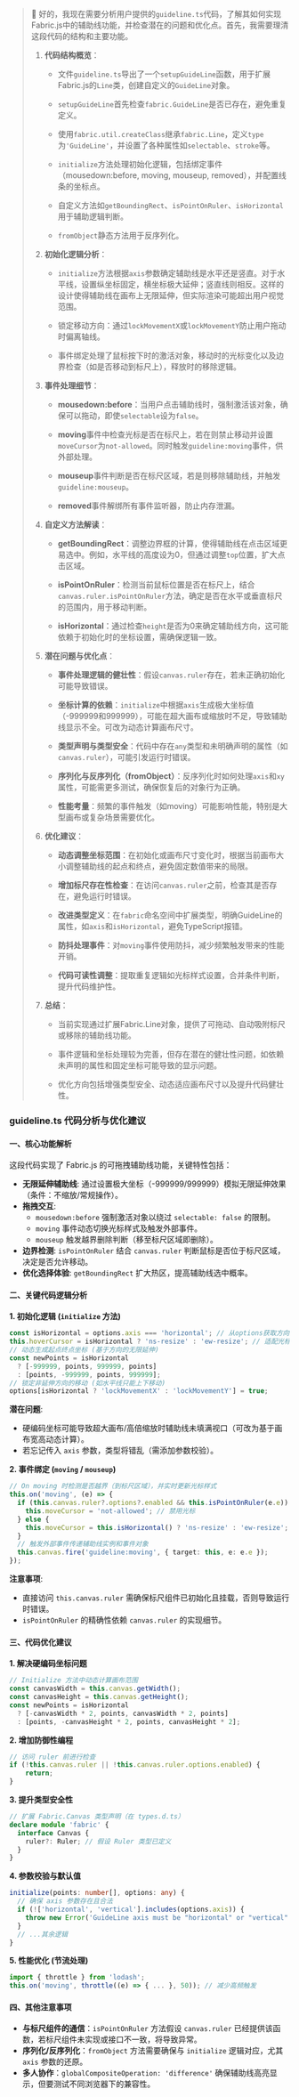 > 💭 好的，我现在需要分析用户提供的`guideline.ts`代码，了解其如何实现Fabric.js中的辅助线功能，并检查潜在的问题和优化点。首先，我需要理清这段代码的结构和主要功能。
>
> 1. **代码结构概览**：
>
>    - 文件`guideline.ts`导出了一个`setupGuideLine`函数，用于扩展Fabric.js的`Line`类，创建自定义的`GuideLine`对象。
>
>    - `setupGuideLine`首先检查`fabric.GuideLine`是否已存在，避免重复定义。
>
>    - 使用`fabric.util.createClass`继承`fabric.Line`，定义`type`为`'GuideLine'`，并设置了各种属性如`selectable`、`stroke`等。
>
>    - `initialize`方法处理初始化逻辑，包括绑定事件（mousedown:before, moving, mouseup, removed），并配置线条的坐标点。
>
>    - 自定义方法如`getBoundingRect`、`isPointOnRuler`、`isHorizontal`用于辅助逻辑判断。
>
>    - `fromObject`静态方法用于反序列化。
>
> 2. **初始化逻辑分析**：
>
>    - `initialize`方法根据`axis`参数确定辅助线是水平还是竖直。对于水平线，设置纵坐标固定，横坐标极大延伸；竖直线则相反。这样的设计使得辅助线在画布上无限延伸，但实际渲染可能超出用户视觉范围。
>
>    - 锁定移动方向：通过`lockMovementX`或`lockMovementY`防止用户拖动时偏离轴线。
>
>    - 事件绑定处理了鼠标按下时的激活对象，移动时的光标变化以及边界检查（如是否移动到标尺上），释放时的移除逻辑。
>
> 3. **事件处理细节**：
>
>    - **mousedown:before**：当用户点击辅助线时，强制激活该对象，确保可以拖动，即使`selectable`设为`false`。
>
>    - **moving**事件中检查光标是否在标尺上，若在则禁止移动并设置`moveCursor`为`not-allowed`。同时触发`guideline:moving`事件，供外部处理。
>
>    - **mouseup**事件判断是否在标尺区域，若是则移除辅助线，并触发`guideline:mouseup`。
>
>    - **removed**事件解绑所有事件监听器，防止内存泄漏。
>
> 4. **自定义方法解读**：
>
>    - **getBoundingRect**：调整边界框的计算，使得辅助线在点击区域更易选中。例如，水平线的高度设为0，但通过调整`top`位置，扩大点击区域。
>
>    - **isPointOnRuler**：检测当前鼠标位置是否在标尺上，结合`canvas.ruler.isPointOnRuler`方法，确定是否在水平或垂直标尺的范围内，用于移动判断。
>
>    - **isHorizontal**：通过检查`height`是否为0来确定辅助线方向，这可能依赖于初始化时的坐标设置，需确保逻辑一致。
>
> 5. **潜在问题与优化点**：
>
>    - **事件处理逻辑的健壮性**：假设`canvas.ruler`存在，若未正确初始化可能导致错误。
>
>    - **坐标计算的依赖**：`initialize`中根据`axis`生成极大坐标值（-999999和999999），可能在超大画布或缩放时不足，导致辅助线显示不全。可改为动态计算画布尺寸。
>
>    - **类型声明与类型安全**：代码中存在`any`类型和未明确声明的属性（如`canvas.ruler`），可能引发运行时错误。
>
>    - **序列化与反序列化（fromObject）**：反序列化时如何处理`axis`和`xy`属性，可能需更多测试，确保恢复后的对象行为正确。
>
>    - **性能考量**：频繁的事件触发（如moving）可能影响性能，特别是大型画布或复杂场景需要优化。
>
> 6. **优化建议**：
>
>    - **动态调整坐标范围**：在初始化或画布尺寸变化时，根据当前画布大小调整辅助线的起点和终点，避免固定数值带来的局限。
>
>    - **增加标尺存在性检查**：在访问`canvas.ruler`之前，检查其是否存在，避免运行时错误。
>
>    - **改进类型定义**：在`fabric`命名空间中扩展类型，明确GuideLine的属性，如`axis`和`isHorizontal`，避免TypeScript报错。
>
>    - **防抖处理事件**：对`moving`事件使用防抖，减少频繁触发带来的性能开销。
>
>    - **代码可读性调整**：提取重复逻辑如光标样式设置，合并条件判断，提升代码维护性。
>
> 7. **总结**：
>
>    - 当前实现通过扩展Fabric.Line对象，提供了可拖动、自动吸附标尺或移除的辅助线功能。
>
>    - 事件逻辑和坐标处理较为完善，但存在潜在的健壮性问题，如依赖未声明的属性和固定坐标可能导致的显示问题。
>
>    - 优化方向包括增强类型安全、动态适应画布尺寸以及提升代码健壮性。
>
> 



### **guideline.ts 代码分析与优化建议**

#### **一、核心功能解析**
这段代码实现了 Fabric.js 的可拖拽辅助线功能，关键特性包括：
* **无限延伸辅助线**:  通过设置极大坐标（-999999/999999）模拟无限延伸效果（条件：不缩放/常规操作）。
* **拖拽交互**:  
  - `mousedown:before` 强制激活对象以绕过 `selectable: false` 的限制。
  - `moving` 事件动态切换光标样式及触发外部事件。
  - `mouseup` 触发越界删除判断（移至标尺区域即删除）。
* **边界检测**:  `isPointOnRuler` 结合 `canvas.ruler` 判断鼠标是否位于标尺区域，决定是否允许移动。
* **优化选择体验**:  `getBoundingRect` 扩大热区，提高辅助线选中概率。

#### **二、关键代码逻辑分析**
**1. 初始化逻辑 (`initialize` 方法)**
```typescript
const isHorizontal = options.axis === 'horizontal'; // 从options获取方向参数
this.hoverCursor = isHorizontal ? 'ns-resize' : 'ew-resize'; // 适配光标类型
// 动态生成起点终点坐标 (基于方向的无限延伸)
const newPoints = isHorizontal 
  ? [-999999, points, 999999, points] 
  : [points, -999999, points, 999999]; 
// 锁定非延伸方向的移动 (如水平线只能上下移动)
options[isHorizontal ? 'lockMovementX' : 'lockMovementY'] = true; 
```
**潜在问题**:  
- 硬编码坐标可能导致超大画布/高倍缩放时辅助线未填满视口（可改为基于画布宽高动态计算）。  
- 若忘记传入 `axis` 参数，类型将错乱（需添加参数校验）。

**2. 事件绑定 (`moving` / `mouseup`)**
```typescript
// On moving 时检测是否越界（到标尺区域），并实时更新光标样式
this.on('moving', (e) => {
  if (this.canvas.ruler?.options?.enabled && this.isPointOnRuler(e.e)) { // ⚠️ 假设 canvas.ruler 存在
    this.moveCursor = 'not-allowed'; // 禁用光标
  } else {
    this.moveCursor = this.isHorizontal() ? 'ns-resize' : 'ew-resize';
  }
  // 触发外部事件传递辅助线实例和事件对象
  this.canvas.fire('guideline:moving', { target: this, e: e.e }); 
});
```
**注意事项**:
- 直接访问 `this.canvas.ruler` 需确保标尺组件已初始化且挂载，否则导致运行时错误。
- `isPointOnRuler` 的精确性依赖 `canvas.ruler` 的实现细节。

#### **三、代码优化建议**

**1. 解决硬编码坐标问题**
```typescript
// Initialize 方法中动态计算画布范围
const canvasWidth = this.canvas.getWidth(); 
const canvasHeight = this.canvas.getHeight();
const newPoints = isHorizontal 
  ? [-canvasWidth * 2, points, canvasWidth * 2, points]
  : [points, -canvasHeight * 2, points, canvasHeight * 2];
```

**2. 增加防御性编程**
```typescript
// 访问 ruler 前进行检查
if (!this.canvas.ruler || !this.canvas.ruler.options.enabled) {
    return;
}
```

**3. 提升类型安全性**
```typescript
// 扩展 Fabric.Canvas 类型声明（在 types.d.ts）
declare module 'fabric' {
  interface Canvas {
    ruler?: Ruler; // 假设 Ruler 类型已定义
  }
}
```

**4. 参数校验与默认值**
```typescript
initialize(points: number[], options: any) {
  // 确保 axis 参数存在且合法
  if (!['horizontal', 'vertical'].includes(options.axis)) { 
    throw new Error('GuideLine axis must be "horizontal" or "vertical"');
  }
  // ...其余逻辑
}
```

**5. 性能优化 (节流处理)**
```typescript
import { throttle } from 'lodash';
this.on('moving', throttle((e) => { ... }, 50)); // 减少高频触发
```

#### **四、其他注意事项**
- **与标尺组件的通信**：`isPointOnRuler` 方法假设 `canvas.ruler` 已经提供该函数，若标尺组件未实现或接口不一致，将导致异常。
- **序列化/反序列化**：`fromObject` 方法需要确保与 `initialize` 逻辑对应，尤其 `axis` 参数的还原。
- **多人协作**：`globalCompositeOperation: 'difference'` 确保辅助线高亮显示，但要测试不同浏览器下的兼容性。
